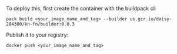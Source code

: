 To deploy this, first create the container with the buildpack cli
```
pack build <your_image_name_and_tag> --builder us.gcr.io/daisy-284300/kn-fn/builder:0.0.3
```

Publish it to your registry:
```
docker push <your_image_name_and_tag>
```